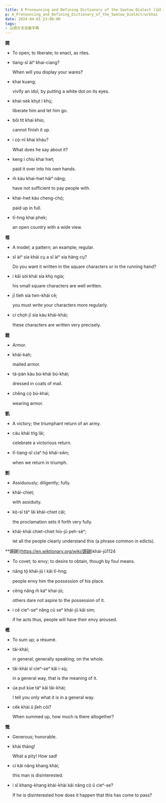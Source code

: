 ```yaml
---
title: A Pronouncing and Defining Dictionary of the Swatow Dialect (汕頭方言音義字典) / khai
p: A_Pronouncing_and_Defining_Dictionary_of_the_Swatow_Dialect/w/khai
date: 2024-04-01 23:00:00
tags: 
- 汕頭方言音義字典
---
```



**開**
- To open; to liberate; to enact, as rites.

- tiang-sî àiⁿ khai-ciang?

  When will you display your wares?

- khai kuang;

  vivify an idol, by putting a white dot on its eyes.

- khai-sek khṳt i khṳ̀;

  liberate him and let him go.

- bŏi tit khai khio;

  cannot finish it up.

- i cò̤-nî khai kháu?

  What does he say about it?

- keng i chíu khai hwt;

  paid it over into his own hands.

- m̄ kàu khai-hwt hâiⁿ nâng;

  have not sufficient to pay people with.

- khai-hwt kàu cheng-chó̤;

  paid up in full.

- tī-hng khai phek;

  an open country with a wide view.

**楷**
- A model; a pattern; an example; regular.

- sĭ àiⁿ sía khái cṳ a sĭ àiⁿ sía hâng cṳ?

  Do you want it written in the square characters or in the running hand?

- i kâi sòi khái sía khṳ̀ ngía;

  his small square characters are well written.

- jī tîeh sía twn-khái cē;

  you must write your characters more regularly.

- cí cho̤h jī sía kàu khái-khái;

  these characters are written very precisely.

**鎧**
- Armor.

- khái-kah;

  mailed armor.

- tá-pàn kàu bú-khái bú-khái;

  dressed in coats of mail.

- chēng cò̤ bú-khái;

  wearing armor. 

**凱**
- A victory; the triumphant return of an army.

- càu khái tńg lâi;

  celebrate a victorious return.

- tī-tiang-sî cìaⁿ hó̤ khái-sŵn;

  when we return in triumph.

**剴**
- Assiduously; diligently; fully.

- khái-chiet;

  with assiduity.

- kò̤-sī tàⁿ lâi khái-chiet căi;

  the proclamation sets it forth very fully.

- khái-khái chiet-chiet hío-jŭ peh-sèⁿ;

  let all the people clearly understand this (a phrase common in edicts).

**覬覦](https://en.wiktionary.org/wiki/覬覦)khái-jû1124
- To covet; to envy; to desire to obtain, though by foul means.

- nâng tó̤ khái-jû i kâi tī-hng;

  people envy him the possession of his place.

- cèng nâng m̄ káⁿ khai-jû;

  others dare not aspire to the possession of it.

- i cē cìeⁿ-seⁿ nâng cū seⁿ khái-jû kâi sim;

  if he acts thus, people will have their envy aroused.

**槪**
- To sum up; a résumé.

- tăi-khài;

  in general; generally speaking; on the whole.

- tăi-khài sĭ cìeⁿ-seⁿ kâi ì-sṳ̀;

  in a general way, that is the meaning of it.

- úa put kùe tàⁿ kâi tăi-khài;

  I tell you only what it is in a general way.

- cêk khài ŭ jîeh cōi?

  When summed up, how much is there altogether?

**慨**
- Generous; honorable.

- khài thàng!

  What a pity! How sad!

- cí kâi nâng khang khài;

  this man is disinterested.

- i sĭ khang-khang khài-khài kâi nâng cò̤ ŭ cìeⁿ-se?

  If he is disinterested how does it happen that this has come to pass?